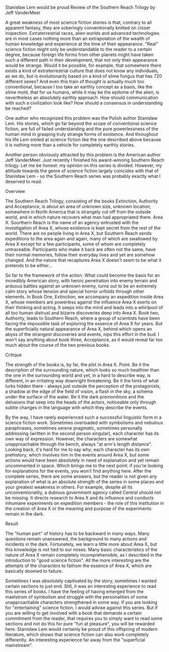 Stanisław Lem would be proud
Review of the Southern Reach Trilogy by Jeff VanderMeer

A great weakness of most science fiction stories is that, contrary to all apparent fantasy, they are soberingly conventionally knitted on closer inspection. Extraterrestrial races, alien worlds and advanced technologies are in most cases nothing more than an extrapolation of the wealth of human knowledge and experience at the time of their appearance. "Real" science fiction might only be understandable to the reader to a certain degree, because foreign life forms from other planets might have taken such a different path in their development, that not only their appearance would be strange. Would it be possible, for example, that somewhere there exists a kind of extraterrestrial culture that does not know any individuals, as we do, but is evolutionarily based on a kind of slime fungus that has 720 different sexes? And even this train of thought is actually much too conventional, because I too take an earthly concept as a basis, like the slime mold, that for us humans, while it may be the epitome of the alien, is nevertheless an absolutely earthly approach. How should communication with such a civilization look like? How should a consensus in understanding be reached?

One author who recognized this problem was the Polish author Stanisław Lem. His stories, which go far beyond the scope of conventional science fiction, are full of failed understanding and the pure powerlessness of the human mind in grasping truly strange forms of existence. And throughout his life Lem smiled at science fiction like the one described above because it is nothing more than a vehicle for completely earthly stories.

Another person obviously attracted by this problem is the American author Jeff VanderMeer. Just recently I finished his award-winning Southern Reach trilogy. Let me be honest: my opinion on this series is divided. However, my attitude towards the genre of science fiction largely coincides with that of Stanisław Lem - so the Southern Reach series was probably exactly what I deserved to read.

Overview

The Southern Reach Trilogy, consisting of the books Extinction, Authority and Acceptance, is about an area of unknown size, unknown location, somewhere in North America that is strangely cut off from the outside world, and in which nature recovers what man had appropriated there. Area X. Sourthern Reach is the name of an agency entrusted with the investigation of Area X, whose existence is kept secret from the rest of the world. There are no people living in Area X, but Southern Reach sends expeditions to the area again and again, many of which are swallowed by Area X except for a few participants, some of whom are completely untraceable. Participants who make it back are often not the same, have their normal memories, follow their everyday lives and yet are somehow changed. And the nature that recaptures Area X doesn't seem to be what it pretends to be either...

So far to the framework of the action. What could become the basis for an incredibly American story, with heroic penetration into enemy terrain and arduous battles against an unknown enemy, turns out to be an extremely calm story whose tension and special horror unfolds through other elements. In Book One, Extinction, we accompany an expedition inside Area X, whose members are powerless against the influence Area X exerts on their thinking and acting. It seeps into the mind and leads into a whirlpool of all too human distrust and bizarre discoveries deep into Area X. Book two, Authority, leads to Southern Reach, where a group of scientists have been facing the impossible task of exploring the essence of Area X for years. But the superficially natural appearance of Area X, behind which opens an abyss of the strangest discoveries and events, nips this effort in the bud. I won't say anything about book three, Acceptance, as it would reveal far too much about the course of the two previous books.

Critique

The strength of the books is, by far, the plot in Area X. Point. Be it the description of the surrounding nature, which looks so much healthier than the one in the surrounding world and yet, in a hard to describe way, is different, in an irritating way downright threatening. Be it the hints of what lurks hidden there - always just outside the perception of the protagonists, a shadow at the edge of the field of vision, a flash in the sky, a schema under the surface of the water. Be it the dark premonitions and the delusions that seep into the heads of the actors, noticeable only through subtle changes in the language with which they describe the events.

By the way, I have rarely experienced such a successful linguistic form in a science fiction work. Sometimes overloaded with symbolisms and nebulous paraphrases, sometimes serene pragmatic, sometimes personally addressing (written in the second person singular), each character has its own way of expression. However, the characters are somewhat unapproachable through the bench, always "at arm's length distance". Looking back, it's hard for me to say why; each character has its own prehistory, which involves him in the events around Area X, but some actions would have been absolutely in need of explanation and yet remain uncommented in space. Which brings me to the next point: if you're looking for explanations for the events, you won't find anything here. After the complete series, there are some answers, but the reader is not given any explanation of what is an absolute strength of the series in some places and your greatest weakness in others. For example, despite all its unconventionality, a dubious government agency called Central should not be missing. It directs research to Area X and its influence and conducts inhumane experiments on expedition members - the role of this institution in the creation of Area X or the meaning and purpose of the experiments remain in the dark.

Result

The "human part" of history has to be backward in many ways. Many questions remain unanswered, the background to many actions and incidents in the dark. Fortunately, we learn a little more about Area X, but this knowledge is not tied to our noses. Many basic characteristics of the nature of Area X remain completely incomprehensible, as I described in the introduction to "good science fiction". All the more interesting are the attempts of the characters to fathom the essence of Area X, which are basically doomed to failure.

Sometimes I was absolutely captivated by the story, sometimes I wanted certain sections to just end. Still, it was an interesting experience to read this series of books. I have the feeling of having emerged from the maelstrom of symbolism and struggle with the personalities of some unapproachable characters strengthened in some way. If you are looking for "entertaining" science fiction, I would advise against this series. But if you are willing to get involved with a book that demands a certain commitment from the reader, that requires you to simply want to read some sections and not do this for pure "fun at pleasure", you will be rewarded here. Stanisław Lem would certainly be proud of this offspring of modern literature, which shows that science fiction can also work completely differently. An interesting experience far away from the "superficial mainstream".
